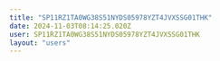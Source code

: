 ```yaml
---
title: "SP11RZ1TA0WG38S51NYDS05978YZT4JVXSSG01THK"
date: 2024-11-03T08:14:25.020Z
user: SP11RZ1TA0WG38S51NYDS05978YZT4JVXSSG01THK
layout: "users"
---
```

    